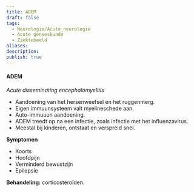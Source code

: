 ```yaml
---
title: ADEM
draft: false
tags:
  - Neurologie/Acute_neurologie
  - Acute geneeskunde
  - Ziektebeeld
aliases: 
description: 
publish: true
---
```



#### ADEM

*Acute disseminating encephalomyelitis*
- Aandoening van het hersenweefsel en het ruggenmerg.
- Eigen immuunsysteem valt myelineschede aan.
- Auto-immuuun aandoening.
- ADEM treedt op na een infectie, zoals infectie met het influenzavirus.
- Meestal bij kinderen, ontstaat en verspreid snel.

**Symptomen**

- Koorts
- Hoofdpijn
- Verminderd bewustzijn
- Epilepsie

**Behandeling:** corticosteroïden. 